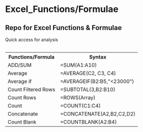 # Excel_Functions/Formulae
<h2>Repo for Excel Functions &amp; Formulae</h2>
<p>Quick access for analysis</p>
<table class="table table-bordered">
  <thead class="thead-light">
    <tr>
<table>
  <tr>
    <th>Functions/Formula</th>
    <th>Syntax</th>
  </tr>
  <tr>
     <td>ADD/SUM</td>
    <td>=SUM(A1:A10)</td>
  </tr>
     <td>Average</td>
    <td>=AVERAGE(C2, C3, C4)</td>
  </tr>
  <td>Average if</td>
  <td>=AVERAGEIF(B2:B5,"<23000")</td>
  </tr>
    <td>Count Filtered Rows</td>
    <td>=SUBTOTAL(3,B2:B10)</td>
  </tr>
    <td>Count Rows</td>
    <td>=ROWS(Array)</td>
  </tr>
    <td>Count</td>
    <td>=COUNT(C1:C4)</td>
  </tr>
    <td>Concatenate</td>
    <td>=CONCATENATE(A2,B2,C2,D2)</td>
  </tr>
    <td>Count Blank</td>
    <td>=COUNTBLANK(A2:B4)</td>
  </tr>
   </table>
